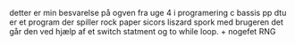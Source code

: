 detter er min besvarelse på ogven fra uge 4 i programering c bassis pp dtu
er et program der spiller rock paper sicors liszard spork med brugeren 
det går den ved hjælp af et switch statment og to while loop. + nogefet RNG
